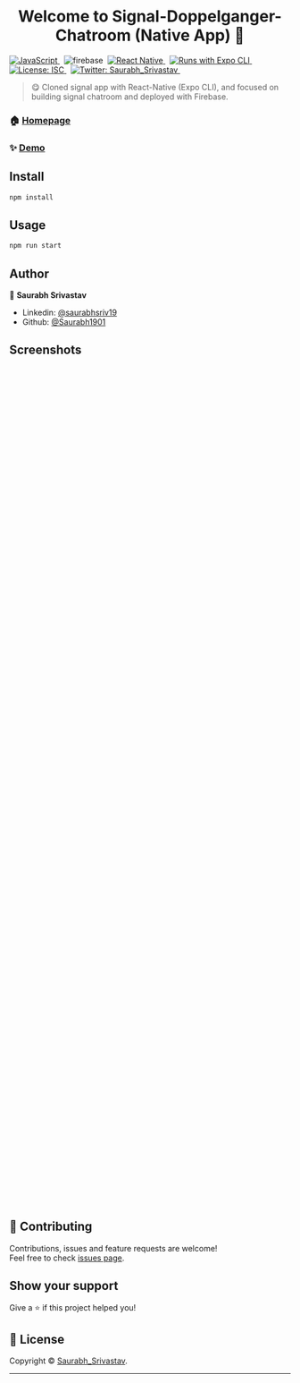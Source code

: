 <h1 align="center">Welcome to Signal-Doppelganger-Chatroom (Native App) 👋</h1>
<p>
  <a href="#">
    <img alt="JavaScript" src="https://img.shields.io/badge/JavaScript-F7DF1E?style=for-the-badge&logo=javascript&logoColor=black" />
  </a>&nbsp;
  <img src="https://img.shields.io/badge/Firebase-ffca28?style=for-the-badge&logo=firebase&logoColor=black" alt="firebase" />&nbsp;
  <a href="#">
    <img alt="React Native" src="https://img.shields.io/badge/React_Native-20232A?style=for-the-badge&logo=react&logoColor=61DAFB" />
  </a>&nbsp;
  <a href="#">
    <img alt="Runs with Expo CLI" src="https://img.shields.io/badge/Runs%20with%20Expo-000.svg?style=flat-square&logo=EXPO&labelColor=f3f3f3&logoColor=000" />
  </a>&nbsp;
<!--   <a href="https://github.com/Saurabh1901/signal-doppelganger-chatroom/#readme" target="_blank">
    <img alt="Documentation" src="https://img.shields.io/badge/documentation-yes-brightgreen.svg" />
  </a>&nbsp;
  <a href="#" target="_blank">
    <img alt="Maintenance" src="https://img.shields.io/badge/Maintained%3F-yes-green.svg" />
  </a> -->
  <a href="https://github.com/Saurabh1901/master/LICENSE" target="_blank">
    <img alt="License: ISC" src="https://img.shields.io/badge/GitHub-100000?style=for-the-badge&logo=github&logoColor=white" />
  </a>&nbsp;
  <a href="https://www.linkedin.com/in/saurabhsriv19/" target="_blank">
    <img alt="Twitter: Saurabh_Srivastav" src="https://img.shields.io/badge/LinkedIn-0077B5?style=for-the-badge&logo=linkedin&logoColor=white" />
  </a>&nbsp;
</p>

> 😋 Cloned signal app with React-Native (Expo CLI), and focused on building signal chatroom and deployed with Firebase.

### 🏠 [Homepage](https://github.com/Saurabh1901/signal-doppelganger-chatroom/#readme)

### ✨ [Demo](https://signal-doppelganger.firebaseapp.com)

## Install

```sh
npm install
```

## Usage

```sh
npm run start
```
## Author

👤 **Saurabh Srivastav**

* Linkedin: [@saurabhsriv19](https://www.linkedin.com/in/saurabhsriv19/)
* Github: [@Saurabh1901](https://github.com/Saurabh1901)

## Screenshots 

<br/><br/><br/><br/><br/><br/><br/><br/><br/><br/><br/><br/><br/><br/><br/><br/><br/><br/><br/><br/><br/><br/><br/><br/><br/><br/><br/><br/><br/><br/><br/><br/><br/><br/><br/><br/><br/><br/><br/><br/><br/><br/><br/><br/><br/><br/><br/><br/><br/><br/><br/><br/><br/><br/><br/><br/><br/><br/><br/><br/><br/><br/><br/><br/><br/><br/><br/><br/><br/><br/><br/><br/><br/><br/><br/><br/><br/><br/><br/><br/><br/><br/><br/><br/><br/><br/><br/><br/>
## 🤝 Contributing

Contributions, issues and feature requests are welcome!<br />Feel free to check [issues page](https://github.com/Saurabh1901/signal-doppelganger-chatroom/issues).

## Show your support

Give a ⭐️ if this project helped you!

## 📝 License

Copyright © [Saurabh_Srivastav](https://github.com/Saurabh1901).<br />

***

